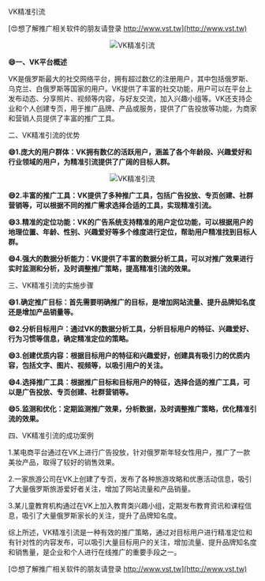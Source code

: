 VK精准引流

[😍想了解推广相关软件的朋友请登录 http://www.vst.tw](http://www.vst.tw)

 <center><img src="https://vst.tw/MP4/tuiguang/png/4.png" alt="VK精准引流"></center>

**😄一、VK平台概述**

VK是俄罗斯最大的社交网络平台，拥有超过数亿的注册用户，其中包括俄罗斯、乌克兰、白俄罗斯等国家的用户。VK提供了丰富的社交功能，用户可以在平台上发布动态、分享照片、视频等内容，与好友交流，加入兴趣小组等。VK还支持企业和个人创建专页，用于推广品牌、产品或服务，提供了广告投放等功能，为商家和营销人员提供了丰富的推广工具。

二、VK精准引流的优势

**😄1.庞大的用户群体：VK拥有数亿的活跃用户，涵盖了各个年龄段、兴趣爱好和行业领域的用户，为精准引流提供了广阔的目标人群。**

 <center><img src="https://vst.tw/MP4/tuiguang/png/5.png" alt="VK精准引流"></center>

**😄2.丰富的推广工具：VK提供了多种推广工具，包括广告投放、专页创建、社群营销等，可以根据不同的推广需求选择合适的工具，实现精准引流。**

**😄3.精准的定位功能：VK的广告系统支持精准的用户定位功能，可以根据用户的地理位置、年龄、性别、兴趣爱好等多个维度进行定位，帮助用户精准找到目标人群。**

**😄4.强大的数据分析能力：VK提供了丰富的数据分析工具，可以对推广效果进行实时监测和分析，及时调整推广策略，提高精准引流的效果。**

三、VK精准引流的实施步骤

**😄1.确定推广目标：首先需要明确推广的目标，是增加网站流量、提升品牌知名度还是增加产品销量等。**

**😄2.分析目标用户：通过VK的数据分析工具，分析目标用户的特征、兴趣爱好、行为习惯等信息，确定精准定位的策略。**

**😄3.创建优质内容：根据目标用户的特征和兴趣爱好，创建具有吸引力的优质内容，包括文字、图片、视频等，以吸引用户的关注。**

**😄4.选择推广工具：根据推广目标和目标用户的特征，选择合适的推广工具，可以是广告投放、专页创建、社群营销等。**

**😄5.监测和优化：定期监测推广效果，分析数据，及时调整推广策略，优化精准引流的效果。**

四、VK精准引流的成功案例

1.某电商平台通过在VK上进行广告投放，针对俄罗斯年轻女性用户，推广了一款美妆产品，取得了较好的销售效果。

2.一家旅游公司在VK上创建了专页，发布了各种旅游攻略和优惠活动信息，吸引了大量俄罗斯旅游爱好者关注，增加了网站流量和产品销量。

3.某儿童教育机构通过在VK上加入教育类兴趣小组，定期发布教育资讯和课程信息，吸引了大量俄罗斯家长的关注，提升了品牌知名度。

综上所述，VK精准引流是一种有效的推广策略，通过对目标用户进行精准定位和有针对性的内容发布，可以吸引大量目标用户的关注，增加流量、提升品牌知名度和销售量，是企业和个人进行在线推广的重要手段之一。

[😍想了解推广相关软件的朋友请登录 http://www.vst.tw](http://www.vst.tw)




